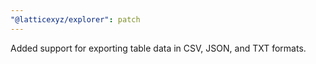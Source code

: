 ```yaml
---
"@latticexyz/explorer": patch
---
```


Added support for exporting table data in CSV, JSON, and TXT formats.
